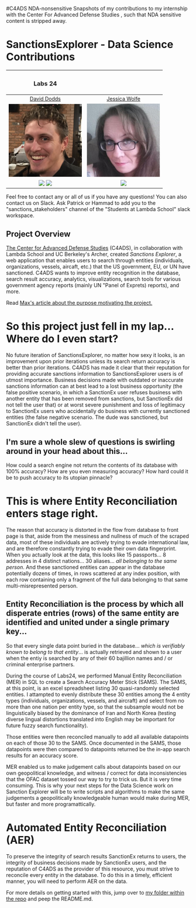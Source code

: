 #C4ADS NDA-nonsensitive
Snapshots of my contributions to my internship with the Center For Advanced Defense Studies , such that NDA sensitive content is stripped away.

# SanctionsExplorer - Data Science Contributions

|<h3>Labs 24</h3>| |
|:-:|:-:|
|[David Dodds](mailto:dadodds@umich.edu)|[Jessica Wolfe](mailto:jayellwolfe@gmail.com)|
|[<img src="./Notebooks_and_Data/David_Dodds_Files/images/IMG_4061_cropped_square.jpg"  width = "200" />](https://github.com/ddodds42)|[<img src="./Notebooks_and_Data/David_Dodds_Files/images/jwolfe.JPG"  width = "200" />](https://github.com/JayellWolfe)|
|[<img src="https://github.com/favicon.ico" width="15">](https://github.com/ddodds42) [<img src="https://static.licdn.com/sc/h/al2o9zrvru7aqj8e1x2rzsrca" width="15">](https://www.linkedin.com/in/david-dodds-043014154/)|[<img src="https://github.com/favicon.ico" width="15">](https://github.com/JayellWolfe)|

Feel free to contact any or all of us if you have any questions! You can also contact us on Slack. Ask Patrick or Hammad to add you to the "sanctions_stakeholders" channel of the "Students at Lambda School" slack workspace.

## Project Overview
[The Center for Advanced Defense Studies](https://c4ads.org/) (C4ADS), in collaboration with Lambda School and UC Berkeley's Archer, created *Sanctions Explorer*, a web application that enables users to search through entities (individuals, organizations, vessels, aircaft, etc.) that the US government, EU, or UN have sanctioned. C4ADS wants to improve entity recognition in the database, search result accuracy, analytics, visualizations, search tools for various government agency reports (mainly UN "Panel of Exprets) reports), and more.

Read [Max's article about the purpose motivating the project.](https://maxefremov.com/sanctionsexplorer/)

# So this project just fell in my lap... Where do I even start?
No future iteration of SanctionsExplorer, no matter how sexy it looks, is an improvement upon prior iterations unless its search return accuracy is better than prior iterations. C4ADS has made it clear that their reputation for providing accurate sanctions information to SanctionsExplorer users is of utmost importance. Business decisions made with outdated or inaccurate sanctions information can at best lead to a lost business opportunity (the false positive scenario, in which a SanctionEx user refuses business with another entity that has been removed from sanctions, but SanctionEx did not tell the user that) or at worst severe punishment and loss of legitimacy to SanctionEx users who accidentally do business with currently sanctioned entities (the false negative scenario. The dude was sanctioned, but SanctionEx didn't tell the user).
## I'm sure a whole slew of questions is swirling around in your head about this...
How could a search engine not return the contents of its database with 100% accuracy? How are you even measuring accuracy? How hard could it be to push accuracy to its utopian pinnacle?
# This is where Entity Reconciliation enters stage right.
The reason that accuracy is distorted in the flow from database to front page is that, aside from the messiness and nullness of much of the scraped data, most of these individuals are actively trying to evade international law, and are therefore constantly trying to evade their own data fingerprint. When you actually look at the data, this looks like 15 passports... 8 addresses in 4 distinct nations... 30 aliases... *all belonging to the same person*. And these sanctioned entities can appear in the database potentially dozens of times, in rows scattered at any index position, with each row containing only a fragment of the full data belonging to that same multi-misrepresented person.
## Entity Reconciliation is the process by which all disperate entries (rows) of the same entity are identified and united under a single primary key...
So that every single data point buried in the database... *which is verifiably known to belong to that entity*... is actually retrieved and shown to a user when the entiy is searched by any of their 60 bajillion names and / or criminal enterprise partners.

During the course of Labs24, we performed Manual Entity Reconciliation (MER) in SQL to create a Search Accuracy Meter Stick (SAMS).
The SAMS, at this point, is an excel spreadsheet listing 30 quasi-randomly selected entities. I attampted to evenly distribute these 30 entities among the 4 entity types (individuals, organizations, vessels, and aircraft) and select from no more than one nation per entity type, so that the subsample would not be linguistically biased by the dominance of Iran and North Korea (testing diverse lingual distortions translated into English may be important for future fuzzy search functionality). 

Those entities were then reconciled manually to add all available datapoints on each of those 30 to the SAMS. Once documented in the SAMS, those datapoints were then compared to datapoints returned be the in-app search results for an accuracy score.

MER enabled us to make judgement calls about datapoints based on our own geopolitical knowledge, and witness / correct for data inconsistencies that the OFAC dataset tossed our way to try to trick us. But it is very time consuming. This is why your next steps for the Data Science work on Sanction Explorer will be to write scripts and algorithms to make the same judgements a geopolitically knowledgeable human would make during MER, but faster and more programattically.

# Automated Entity Reconciliation (AER)
To preserve the integrity of search results SanctionEx returns to users, the integrity of business decisions made by SanctionEx users, and the reputation of C4ADS as the provider of this resource, you must strive to reconcile every entity in the database. To do this in a timely, efficient manner, you will need to perform AER on the data.

For more details on getting started with this, jump over to [my folder within the repo](https://github.com/ddodds42/C4ADS_nda_nonviolating/blob/main/AER.md) and peep the README.md.
